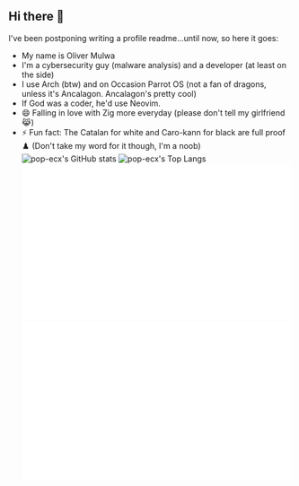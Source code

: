 ## Hi there 👋
I've been postponing writing a profile readme...until now, so here it goes:

- My name is Oliver Mulwa
- I'm a cybersecurity guy (malware analysis) and a developer (at least on the side)
- I use Arch (btw) and on Occasion Parrot OS (not a fan of dragons, unless it's Ancalagon. Ancalagon's pretty cool)
- If God was a coder, he'd use Neovim.
- 😄 Falling in love with Zig more everyday (please don't tell my girlfriend 😹)
- ⚡ Fun fact: The Catalan for white and Caro-kann for black are full proof ♟️ (Don't take my word for it though, I'm a noob)
![pop-ecx's GitHub stats](https://github-readme-stats.vercel.app/api?username=pop-ecx&theme=tokyonight)
![pop-ecx's Top Langs](https://github-readme-stats.vercel.app/api/top-langs/?username=pop-ecx&hide=javascript,css,scss,html&theme=tokyonight)
![](https://raw.githubusercontent.com/pop-ecx/github-stats/master/generated/overview.svg#gh-dark-mode-only)
![](https://raw.githubusercontent.com/pop-ecx/github-stats/master/generated/languages.svg#gh-dark-mode-only)
